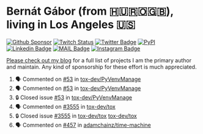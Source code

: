 # Bernát Gábor (from 🇭🇺🇷🇴🇬🇧), living in Los Angeles 🇺🇸

[![Github Sponsor](https://img.shields.io/static/v1?label=Sponsor&message=%E2%9D%A4&logo=GitHub&link=https://github.com/sponsors/gaborbernat&style=flat-square)](https://github.com/sponsors/gaborbernat)
[![Twitch Status](https://img.shields.io/twitch/status/gaborbernat?style=flat-square)](https://www.twitch.tv/gaborbernat)
[![Twitter Badge](https://img.shields.io/badge/-@gjbernat-1ca0f1?style=flat-square&labelColor=1ca0f1&logo=twitter&logoColor=white&link=https://twitter.com/gjbernat)](https://twitter.com/gjbernat)
[![PyPI](https://img.shields.io/badge/-gaborbernat-0073b7?style=flat-square&logo=Python&logoColor=white&link=https://pypi.org/user/gaborbernat/)](https://pypi.org/user/gaborbernat/)
[![Linkedin Badge](https://img.shields.io/badge/-gaborbernat-blue?style=flat-square&logo=Linkedin&logoColor=white&link=https://www.linkedin.com/in/gaborbernat/)](https://www.linkedin.com/in/gaborbernat/)
[![MAIL Badge](https://img.shields.io/badge/-gaborjbernat@gmail.com-c14438?style=flat-square&logo=Gmail&logoColor=white&link=mailto:gaborjbernat@gmail.com)](mailto:gaborjbernat@gmail.com)
[![Instagram Badge](https://img.shields.io/badge/-@gabor__bernat-845EC2?style=flat-square&labelColor=white&logo=Instagram&link=https://instagram.com/gabor_bernat/)](https://instagram.com/gabor_bernat)

[Please check out my blog](https://bernat.tech/about/) for a full list of projects I am the primary author and maintain.
Any kind of sponsorship for these effort is much appreciated.

<!--START_SECTION:activity-->

1. 🗣 Commented on [#53](https://github.com/tox-dev/PyVenvManage/issues/53#issuecomment-3025220468) in [tox-dev/PyVenvManage](https://github.com/tox-dev/PyVenvManage)
2. 🗣 Commented on [#53](https://github.com/tox-dev/PyVenvManage/issues/53#issuecomment-3025220231) in [tox-dev/PyVenvManage](https://github.com/tox-dev/PyVenvManage)
3. 🔒 Closed issue [#53](https://github.com/tox-dev/PyVenvManage/issues/53) in [tox-dev/PyVenvManage](https://github.com/tox-dev/PyVenvManage)
4. 🗣 Commented on [#3555](https://github.com/tox-dev/tox/issues/3555#issuecomment-3025213539) in [tox-dev/tox](https://github.com/tox-dev/tox)
5. 🔒 Closed issue [#3555](https://github.com/tox-dev/tox/issues/3555) in [tox-dev/tox](https://github.com/tox-dev/tox)
   [tox-dev/tox](https://github.com/tox-dev/tox)
5. 🗣 Commented on [#457](https://github.com/adamchainz/time-machine/pull/457#issuecomment-2197730644) in
[adamchainz/time-machine](https://github.com/adamchainz/time-machine)
<!--END_SECTION:activity-->
